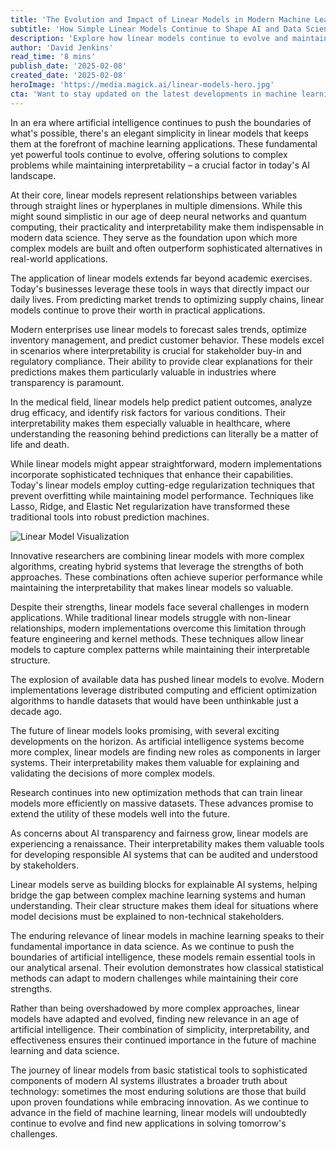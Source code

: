 ```yaml
---
title: 'The Evolution and Impact of Linear Models in Modern Machine Learning'
subtitle: 'How Simple Linear Models Continue to Shape AI and Data Science'
description: 'Explore how linear models continue to evolve and maintain their relevance in modern machine learning, offering a perfect balance of simplicity, interpretability, and effectiveness in solving complex problems. From business analytics to healthcare, discover why these fundamental tools remain essential in today\'s AI landscape.'
author: 'David Jenkins'
read_time: '8 mins'
publish_date: '2025-02-08'
created_date: '2025-02-08'
heroImage: 'https://media.magick.ai/linear-models-hero.jpg'
cta: 'Want to stay updated on the latest developments in machine learning and AI? Follow us on LinkedIn for more insights into how traditional methods like linear models are shaping the future of technology.'
---
```


In an era where artificial intelligence continues to push the boundaries of what's possible, there's an elegant simplicity in linear models that keeps them at the forefront of machine learning applications. These fundamental yet powerful tools continue to evolve, offering solutions to complex problems while maintaining interpretability – a crucial factor in today's AI landscape.

At their core, linear models represent relationships between variables through straight lines or hyperplanes in multiple dimensions. While this might sound simplistic in our age of deep neural networks and quantum computing, their practicality and interpretability make them indispensable in modern data science. They serve as the foundation upon which more complex models are built and often outperform sophisticated alternatives in real-world applications.

The application of linear models extends far beyond academic exercises. Today's businesses leverage these tools in ways that directly impact our daily lives. From predicting market trends to optimizing supply chains, linear models continue to prove their worth in practical applications.

Modern enterprises use linear models to forecast sales trends, optimize inventory management, and predict customer behavior. These models excel in scenarios where interpretability is crucial for stakeholder buy-in and regulatory compliance. Their ability to provide clear explanations for their predictions makes them particularly valuable in industries where transparency is paramount.

In the medical field, linear models help predict patient outcomes, analyze drug efficacy, and identify risk factors for various conditions. Their interpretability makes them especially valuable in healthcare, where understanding the reasoning behind predictions can literally be a matter of life and death.

While linear models might appear straightforward, modern implementations incorporate sophisticated techniques that enhance their capabilities. Today's linear models employ cutting-edge regularization techniques that prevent overfitting while maintaining model performance. Techniques like Lasso, Ridge, and Elastic Net regularization have transformed these traditional tools into robust prediction machines.

![Linear Model Visualization](https://i.magick.ai/PIXE/1739071311740_magick_img.webp)

Innovative researchers are combining linear models with more complex algorithms, creating hybrid systems that leverage the strengths of both approaches. These combinations often achieve superior performance while maintaining the interpretability that makes linear models so valuable.

Despite their strengths, linear models face several challenges in modern applications. While traditional linear models struggle with non-linear relationships, modern implementations overcome this limitation through feature engineering and kernel methods. These techniques allow linear models to capture complex patterns while maintaining their interpretable structure.

The explosion of available data has pushed linear models to evolve. Modern implementations leverage distributed computing and efficient optimization algorithms to handle datasets that would have been unthinkable just a decade ago.

The future of linear models looks promising, with several exciting developments on the horizon. As artificial intelligence systems become more complex, linear models are finding new roles as components in larger systems. Their interpretability makes them valuable for explaining and validating the decisions of more complex models.

Research continues into new optimization methods that can train linear models more efficiently on massive datasets. These advances promise to extend the utility of these models well into the future.

As concerns about AI transparency and fairness grow, linear models are experiencing a renaissance. Their interpretability makes them valuable tools for developing responsible AI systems that can be audited and understood by stakeholders.

Linear models serve as building blocks for explainable AI systems, helping bridge the gap between complex machine learning systems and human understanding. Their clear structure makes them ideal for situations where model decisions must be explained to non-technical stakeholders.

The enduring relevance of linear models in machine learning speaks to their fundamental importance in data science. As we continue to push the boundaries of artificial intelligence, these models remain essential tools in our analytical arsenal. Their evolution demonstrates how classical statistical methods can adapt to modern challenges while maintaining their core strengths.

Rather than being overshadowed by more complex approaches, linear models have adapted and evolved, finding new relevance in an age of artificial intelligence. Their combination of simplicity, interpretability, and effectiveness ensures their continued importance in the future of machine learning and data science.

The journey of linear models from basic statistical tools to sophisticated components of modern AI systems illustrates a broader truth about technology: sometimes the most enduring solutions are those that build upon proven foundations while embracing innovation. As we continue to advance in the field of machine learning, linear models will undoubtedly continue to evolve and find new applications in solving tomorrow's challenges.